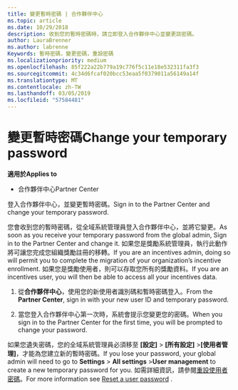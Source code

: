 ```yaml
---
title: 變更暫時密碼 | 合作夥伴中心
ms.topic: article
ms.date: 10/29/2018
description: 收到您的暫時密碼時，請立即登入合作夥伴中心並變更該密碼。
author: LauraBrenner
ms.author: labrenne
Keywords: 暫時密碼，變更密碼，重設密碼
ms.localizationpriority: medium
ms.openlocfilehash: 85f222a22b779a19c776f5c11e18e532311fa3f3
ms.sourcegitcommit: 4c34d6fcaf020bcc53eaa5f0379011a56149a14f
ms.translationtype: MT
ms.contentlocale: zh-TW
ms.lasthandoff: 03/05/2019
ms.locfileid: "57584481"
---
```

# <a name="change-your-temporary-password"></a><span data-ttu-id="c1776-104">變更暫時密碼</span><span class="sxs-lookup"><span data-stu-id="c1776-104">Change your temporary password</span></span>

<span data-ttu-id="c1776-105">**適用於**</span><span class="sxs-lookup"><span data-stu-id="c1776-105">**Applies to**</span></span>

-  <span data-ttu-id="c1776-106">合作夥伴中心</span><span class="sxs-lookup"><span data-stu-id="c1776-106">Partner Center</span></span>

<span data-ttu-id="c1776-107">登入合作夥伴中心，並變更暫時密碼。</span><span class="sxs-lookup"><span data-stu-id="c1776-107">Sign in to the Partner Center and change your temporary password.</span></span>

<span data-ttu-id="c1776-108">您會收到您的暫時密碼，從全域系統管理員登入合作夥伴中心，並將它變更。</span><span class="sxs-lookup"><span data-stu-id="c1776-108">As soon as you receive your temporary password from the global admin, Sign in to the Partner Center and change it.</span></span> <span data-ttu-id="c1776-109">如果您是獎勵系統管理員，執行此動作將可讓您完成您組織獎勵註冊的移轉。</span><span class="sxs-lookup"><span data-stu-id="c1776-109">If you are an incentives admin, doing so will permit you to complete the migration of your organization’s incentive enrollment.</span></span> <span data-ttu-id="c1776-110">如果您是獎勵使用者，則可以存取您所有的獎勵資料。</span><span class="sxs-lookup"><span data-stu-id="c1776-110">If you are an incentives user, you will then be able to access all your incentives data.</span></span>

1.  <span data-ttu-id="c1776-111">從**合作夥伴中心**，使用您的新使用者識別碼和暫時密碼登入。</span><span class="sxs-lookup"><span data-stu-id="c1776-111">From the **Partner Center**, sign in with your new user ID and temporary password.</span></span>

2.  <span data-ttu-id="c1776-112">當您登入合作夥伴中心第一次時，系統會提示您變更您的密碼。</span><span class="sxs-lookup"><span data-stu-id="c1776-112">When you sign in to the Partner Center for the first time, you will be prompted to change your password.</span></span>

<span data-ttu-id="c1776-113">如果您遺失密碼，您的全域系統管理員必須移至 **\[設定\]** > **\[所有設定\]** >**\[使用者管理\]**，才能為您建立新的暫時密碼。</span><span class="sxs-lookup"><span data-stu-id="c1776-113">If you lose your password, your global admin will need to go to  **Settings** > **All settings** >**User management** to create a new temporary password for you.</span></span>
<span data-ttu-id="c1776-114">如需詳細資訊，請參閱[重設使用者密碼](reset-a-user-password.md)。</span><span class="sxs-lookup"><span data-stu-id="c1776-114">For more information see [Reset a user password](reset-a-user-password.md) .</span></span>


 

 



